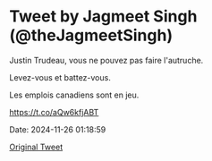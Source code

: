 # Tweet by Jagmeet Singh (@theJagmeetSingh)

Justin Trudeau, vous ne pouvez pas faire l'autruche. 

Levez-vous et battez-vous.

Les emplois canadiens sont en jeu.

https://t.co/aQw6kfjABT

Date: 2024-11-26 01:18:59

[Original Tweet](https://x.com/theJagmeetSingh/status/1861218057332383917)
